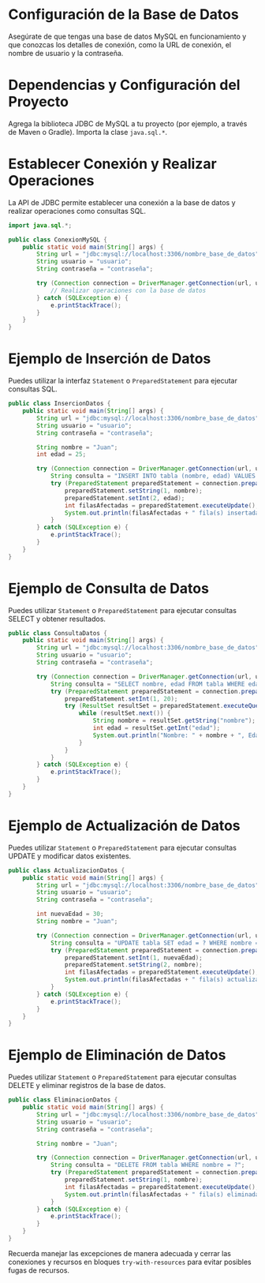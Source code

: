 # Configuración de la Base de Datos
Asegúrate de que tengas una base de datos MySQL en funcionamiento y que conozcas los detalles de conexión, como la URL de conexión, el nombre de usuario y la contraseña.

# Dependencias y Configuración del Proyecto
Agrega la biblioteca JDBC de MySQL a tu proyecto (por ejemplo, a través de Maven o Gradle). Importa la clase `java.sql.*`.

# Establecer Conexión y Realizar Operaciones
La API de JDBC permite establecer una conexión a la base de datos y realizar operaciones como consultas SQL.

```java
import java.sql.*;

public class ConexionMySQL {
    public static void main(String[] args) {
        String url = "jdbc:mysql://localhost:3306/nombre_base_de_datos";
        String usuario = "usuario";
        String contraseña = "contraseña";

        try (Connection connection = DriverManager.getConnection(url, usuario, contraseña)) {
            // Realizar operaciones con la base de datos
        } catch (SQLException e) {
            e.printStackTrace();
        }
    }
}
```

# Ejemplo de Inserción de Datos
Puedes utilizar la interfaz `Statement` o `PreparedStatement` para ejecutar consultas SQL.

```java
public class InsercionDatos {
    public static void main(String[] args) {
        String url = "jdbc:mysql://localhost:3306/nombre_base_de_datos";
        String usuario = "usuario";
        String contraseña = "contraseña";

        String nombre = "Juan";
        int edad = 25;

        try (Connection connection = DriverManager.getConnection(url, usuario, contraseña)) {
            String consulta = "INSERT INTO tabla (nombre, edad) VALUES (?, ?)";
            try (PreparedStatement preparedStatement = connection.prepareStatement(consulta)) {
                preparedStatement.setString(1, nombre);
                preparedStatement.setInt(2, edad);
                int filasAfectadas = preparedStatement.executeUpdate();
                System.out.println(filasAfectadas + " fila(s) insertada(s)");
            }
        } catch (SQLException e) {
            e.printStackTrace();
        }
    }
}
```

# Ejemplo de Consulta de Datos
Puedes utilizar `Statement` o `PreparedStatement` para ejecutar consultas SELECT y obtener resultados.

```java
public class ConsultaDatos {
    public static void main(String[] args) {
        String url = "jdbc:mysql://localhost:3306/nombre_base_de_datos";
        String usuario = "usuario";
        String contraseña = "contraseña";

        try (Connection connection = DriverManager.getConnection(url, usuario, contraseña)) {
            String consulta = "SELECT nombre, edad FROM tabla WHERE edad > ?";
            try (PreparedStatement preparedStatement = connection.prepareStatement(consulta)) {
                preparedStatement.setInt(1, 20);
                try (ResultSet resultSet = preparedStatement.executeQuery()) {
                    while (resultSet.next()) {
                        String nombre = resultSet.getString("nombre");
                        int edad = resultSet.getInt("edad");
                        System.out.println("Nombre: " + nombre + ", Edad: " + edad);
                    }
                }
            }
        } catch (SQLException e) {
            e.printStackTrace();
        }
    }
}
```

# Ejemplo de Actualización de Datos
Puedes utilizar `Statement` o `PreparedStatement` para ejecutar consultas UPDATE y modificar datos existentes.

```java
public class ActualizacionDatos {
    public static void main(String[] args) {
        String url = "jdbc:mysql://localhost:3306/nombre_base_de_datos";
        String usuario = "usuario";
        String contraseña = "contraseña";

        int nuevaEdad = 30;
        String nombre = "Juan";

        try (Connection connection = DriverManager.getConnection(url, usuario, contraseña)) {
            String consulta = "UPDATE tabla SET edad = ? WHERE nombre = ?";
            try (PreparedStatement preparedStatement = connection.prepareStatement(consulta)) {
                preparedStatement.setInt(1, nuevaEdad);
                preparedStatement.setString(2, nombre);
                int filasAfectadas = preparedStatement.executeUpdate();
                System.out.println(filasAfectadas + " fila(s) actualizada(s)");
            }
        } catch (SQLException e) {
            e.printStackTrace();
        }
    }
}
```

# Ejemplo de Eliminación de Datos
Puedes utilizar `Statement` o `PreparedStatement` para ejecutar consultas DELETE y eliminar registros de la base de datos.

```java
public class EliminacionDatos {
    public static void main(String[] args) {
        String url = "jdbc:mysql://localhost:3306/nombre_base_de_datos";
        String usuario = "usuario";
        String contraseña = "contraseña";

        String nombre = "Juan";

        try (Connection connection = DriverManager.getConnection(url, usuario, contraseña)) {
            String consulta = "DELETE FROM tabla WHERE nombre = ?";
            try (PreparedStatement preparedStatement = connection.prepareStatement(consulta)) {
                preparedStatement.setString(1, nombre);
                int filasAfectadas = preparedStatement.executeUpdate();
                System.out.println(filasAfectadas + " fila(s) eliminada(s)");
            }
        } catch (SQLException e) {
            e.printStackTrace();
        }
    }
}
```

Recuerda manejar las excepciones de manera adecuada y cerrar las conexiones y recursos en bloques `try-with-resources` para evitar posibles fugas de recursos.
